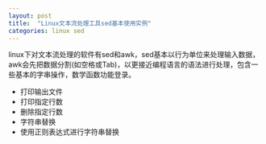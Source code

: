 ```yaml
---
layout: post
title:  "Linux文本流处理工具sed基本使用实例"
categories: linux sed
---
```


linux下对文本流处理的软件有sed和awk，sed基本以行为单位来处理输入数据，awk会先把数据分割(如空格或Tab)，以更接近编程语言的语法进行处理，包含一些基本的字串操作，数学函数功能登录。


- 打印输出文件
- 打印指定行数
- 删除指定行数
- 字符串替换
- 使用正则表达式进行字符串替换
